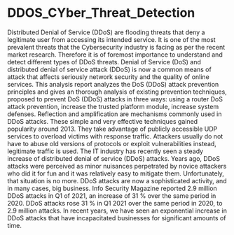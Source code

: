 # DDOS_CYber_Threat_Detection

Distributed Denial of Service (DDoS) are flooding threats that deny a legitimate user from
accessing its intended service. It is one of the most prevalent threats that the Cybersecurity
industry is facing as per the recent market research. Therefore it is of foremost importance
to understand and detect different types of DDoS threats.
Denial of Service (DoS) and distributed denial of service attack (DDoS) is now a common
means of attack that affects seriously network security and the quality of online services. This
analysis report analyzes the DoS (DDoS) attack prevention principles and gives an thorough
analysis of existing prevention techniques, proposed to prevent DoS (DDoS) attacks in three
ways: using a router DoS attack prevention, increase the trusted platform module, increase
system defenses. Reflection and amplification are mechanisms commonly used in DDoS
attacks. These simple and very effective techniques gained popularity around 2013. They
take advantage of publicly accessible UDP services to overload victims with response traffic.
Attackers usually do not have to abuse old versions of protocols or exploit vulnerabilities
instead, legitimate traffic is used.
The IT industry has recently seen a steady increase of distributed denial of service
(DDoS) attacks. Years ago, DDoS attacks were perceived as minor nuisances perpetrated
by novice attackers who did it for fun and it was relatively easy to mitigate them.
Unfortunately, that situation is no more. DDoS attacks are now a sophisticated activity,
and in many cases, big business.
Info Security Magazine reported 2.9 million DDoS attacks in Q1 of 2021, an increase of 31
% over the same period in 2020. DDoS attacks rose 31 % in Q1 2021 over the same period
in 2020, to 2.9 million attacks. In recent years, we have seen an exponential increase in
DDoS attacks that have incapacitated businesses for significant amounts of time.
